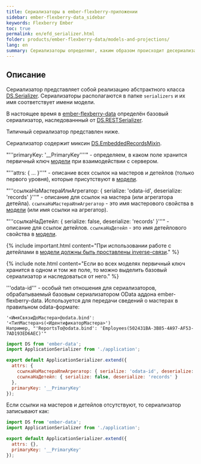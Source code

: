 ```yaml
---
title: Сериализаторы в ember-flexberry-приложении
sidebar: ember-flexberry-data_sidebar
keywords: Flexberry Ember
toc: true
permalink: en/efd_serializer.html
folder: products/ember-flexberry-data/models-and-projections/
lang: en
summary: Сериализаторы определяют, каким образом происходит десериализация и сериализация данных для сервера в ember-flexberry-приложении.
---
```


## Описание

Сериализатор представляет собой реализацию абстрактного класса [DS.Serializer](http://emberjs.com/api/data/classes/DS.Serializer.html).
Сериализаторы располагаются в папке `serializers` и их имя соответствует имени модели.

В настоящее время в [ember-flexberry-data](efd_landing_page.html) определён базовый сериализатор, наследованнный от [DS.RESTSerializer](http://emberjs.com/api/data/classes/DS.RESTSerializer.html).

Типичный сериализатор представлен ниже.

Сериализатор содержит миксин [DS.EmbeddedRecordsMixin](http://emberjs.com/api/data/classes/DS.EmbeddedRecordsMixin.html).

"'''primaryKey: '__PrimaryKey''''" - определяем, в каком поле хранится первичный ключ [модели](efd_model.html) при взаимодействии с сервером.

"'''attrs: { ... }'''" - описание всех ссылок на мастеров и детейлов (только первого уровня), которые присутствуют в [модели](efd_model.html).

"'''ссылкаНаМастераИлиАгрегатор: { serialize: 'odata-id', deserialize: 'records' }'''" - описание для ссылок на мастера (или агрегатора детейла). `ссылкаНаМастераИлиАгрегатор` - это имя мастерового свойства в [модели](efd_model.html) (или имя ссылки на агрегатор).

"'''ссылкаНаДетейл: { serialize: false, deserialize: 'records' }'''" - описание для ссылок детейлов. `ссылкаНаДетейл` - это имя детейлового свойства в [модели](efd_model.html).

{% include important.html content="При использовании работе с детейлами в [модели должны быть проставлены inverse-связи](efd_model.html)." %}

{% include note.html content="Если во всех моделях первичный ключ хранится в одном и том же поле, то можно выделить базовый сериализатор и наследоваться от него." %}

'''odata-id''' - особый тип отношения для сериализаторов, обрабатываемый базовым сериализатором OData аддона ember-flexberry-data. Используется для передачи сведений о мастерах в правильном odata-формате: 

```
'<ИмяСвязиДоМастера>@odata.bind': '<ТипМастера>s(<ИдентификаторМастера>')
Например, "'ReportsTo@odata.bind': 'Employees(502431BA-3B85-4A97-AF53-7AD193ED6AEC)'"
```

```javascript
import DS from 'ember-data';
import ApplicationSerializer from './application';

export default ApplicationSerializer.extend({
  attrs: {
    ссылкаНаМастераИлиАгрегатор: { serialize: 'odata-id', deserialize: 'records' },
    ссылкаНаДетейл: { serialize: false, deserialize: 'records' }
  },
  primaryKey: '__PrimaryKey'
});
```

Если ссылки на мастеров и детейлов отсутствуют, то сериализатор записывают как:

```javascript
import DS from 'ember-data';
import ApplicationSerializer from './application';

export default ApplicationSerializer.extend({
  attrs: {},
  primaryKey: '__PrimaryKey'
});
```
